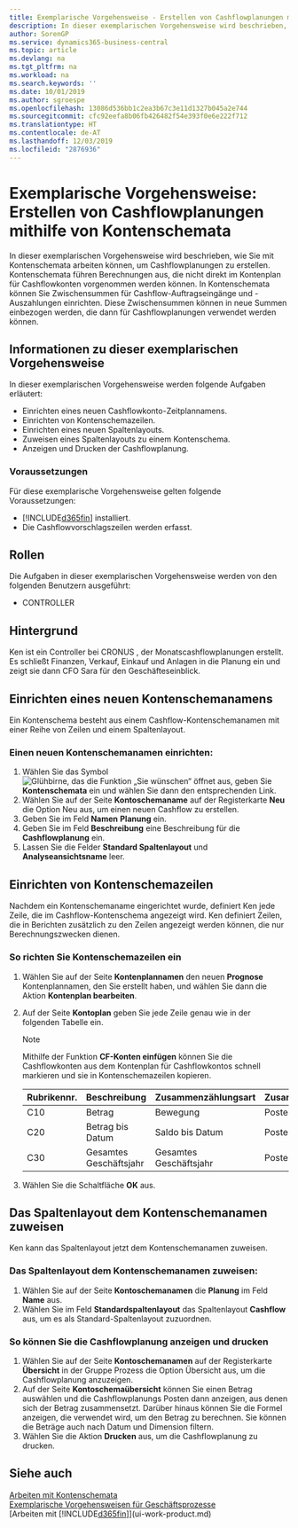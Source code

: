 ```yaml
---
title: Exemplarische Vorgehensweise - Erstellen von Cashflowplanungen mithilfe von Kontenschemata | Microsoft Docs
description: In dieser exemplarischen Vorgehensweise wird beschrieben, wie Sie mit Kontenschemata arbeiten können, um Cashflowplanungen zu erstellen. Kontenschemata führen Berechnungen aus, die nicht direkt im Kontenplan für Cashflowkonten vorgenommen werden können. In Kontenschemata können Sie Zwischensummen für Cashflow-Auftragseingänge und -Auszahlungen einrichten. Diese Zwischensummen können in neue Summen einbezogen werden, die dann für Cashflowplanungen verwendet werden können.
author: SorenGP
ms.service: dynamics365-business-central
ms.topic: article
ms.devlang: na
ms.tgt_pltfrm: na
ms.workload: na
ms.search.keywords: ''
ms.date: 10/01/2019
ms.author: sgroespe
ms.openlocfilehash: 13086d536bb1c2ea3b67c3e11d1327b045a2e744
ms.sourcegitcommit: cfc92eefa8b06fb426482f54e393f0e6e222f712
ms.translationtype: HT
ms.contentlocale: de-AT
ms.lasthandoff: 12/03/2019
ms.locfileid: "2876936"
---
```

# <a name="walkthrough-making-cash-flow-forecasts-by-using-account-schedules"></a>Exemplarische Vorgehensweise: Erstellen von Cashflowplanungen mithilfe von Kontenschemata
In dieser exemplarischen Vorgehensweise wird beschrieben, wie Sie mit Kontenschemata arbeiten können, um Cashflowplanungen zu erstellen. Kontenschemata führen Berechnungen aus, die nicht direkt im Kontenplan für Cashflowkonten vorgenommen werden können. In Kontenschemata können Sie Zwischensummen für Cashflow-Auftragseingänge und -Auszahlungen einrichten. Diese Zwischensummen können in neue Summen einbezogen werden, die dann für Cashflowplanungen verwendet werden können.  

## <a name="about-this-walkthrough"></a>Informationen zu dieser exemplarischen Vorgehensweise  
In dieser exemplarischen Vorgehensweise werden folgende Aufgaben erläutert:  

- Einrichten eines neuen Cashflowkonto-Zeitplannamens.  
- Einrichten von Kontenschemazeilen.  
- Einrichten eines neuen Spaltenlayouts.  
- Zuweisen eines Spaltenlayouts zu einem Kontenschema.  
- Anzeigen und Drucken der Cashflowplanung.  

### <a name="prerequisites"></a>Voraussetzungen  
Für diese exemplarische Vorgehensweise gelten folgende Voraussetzungen:  

- [!INCLUDE[d365fin](includes/d365fin_md.md)] installiert.  
- Die Cashflowvorschlagszeilen werden erfasst.  

## <a name="roles"></a>Rollen  
Die Aufgaben in dieser exemplarischen Vorgehensweise werden von den folgenden Benutzern ausgeführt:  

- CONTROLLER  

## <a name="story"></a>Hintergrund  
Ken ist ein Controller bei CRONUS , der Monatscashflowplanungen erstellt. Es schließt Finanzen, Verkauf, Einkauf und Anlagen in die Planung ein und zeigt sie dann CFO Sara für den Geschäfteseinblick.  

## <a name="setting-up-a-new-account-schedule-name"></a>Einrichten eines neuen Kontenschemanamens  
Ein Kontenschema besteht aus einem Cashflow-Kontenschemanamen mit einer Reihe von Zeilen und einem Spaltenlayout.  

### <a name="to-set-up-a-new-account-schedule-name"></a>Einen neuen Kontenschemanamen einrichten:  

1.  Wählen Sie das Symbol ![Glühbirne, das die Funktion „Sie wünschen“ öffnet](media/ui-search/search_small.png "Tell Me-Funktion") aus, geben Sie **Kontenschemata** ein und wählen Sie dann den entsprechenden Link.  
2.  Wählen Sie auf der Seite **Kontoschemaname** auf der Registerkarte **Neu** die Option Neu aus, um einen neuen Cashflow zu erstellen.  
3.  Geben Sie im Feld **Namen** **Planung** ein.  
4.  Geben Sie im Feld **Beschreibung** eine Beschreibung für die **Cashflowplanung** ein.  
5.  Lassen Sie die Felder **Standard Spaltenlayout** und **Analyseansichtsname** leer.  

## <a name="setting-up-account-schedule-lines"></a>Einrichten von Kontenschemazeilen  
Nachdem ein Kontenschemaname eingerichtet wurde, definiert Ken jede Zeile, die im Cashflow-Kontenschema angezeigt wird. Ken definiert Zeilen, die in Berichten zusätzlich zu den Zeilen angezeigt werden können, die nur Berechnungszwecken dienen.  

### <a name="to-set-up-account-schedule-lines"></a>So richten Sie Kontenschemazeilen ein  

1.  Wählen Sie auf der Seite **Kontenplannamen** den neuen **Prognose** Kontenplannamen, den Sie erstellt haben, und wählen Sie dann die Aktion **Kontenplan bearbeiten**.  
2.  Auf der Seite **Kontoplan** geben Sie jede Zeile genau wie in der folgenden Tabelle ein.  

    > [!NOTE]  
    >  Mithilfe der Funktion **CF-Konten einfügen** können Sie die Cashflowkonten aus dem Kontenplan für Cashflowkontos schnell markieren und sie in Kontenschemazeilen kopieren.  

    |Rubrikennr.|Beschreibung|Zusammenzählungsart|Zusammenzählung|Zeilenart|Betragsart|Anzeigen|  
    |-------|-----------|-------------|--------|--------|-----------|----|
    |C10|Betrag|Bewegung|Posten|Nettobetrag|Immer|  
    |C20|Betrag bis Datum|Saldo bis Datum|Posten|Nettobetrag|Immer|  
    |C30|Gesamtes Geschäftsjahr|Gesamtes Geschäftsjahr|Posten|Nettobetrag|Immer|  

4.  Wählen Sie die Schaltfläche **OK** aus.  

## <a name="assigning-the-column-layout-to-the-account-schedule-name"></a>Das Spaltenlayout dem Kontenschemanamen zuweisen  
Ken kann das Spaltenlayout jetzt dem Kontenschemanamen zuweisen.  

### <a name="to-assign-the-column-layout-to-the-account-schedule-name"></a>Das Spaltenlayout dem Kontenschemanamen zuweisen:  

1.  Wählen Sie auf der Seite **Kontoschemanamen** die **Planung**  im Feld **Name** aus.  
2.  Wählen Sie im Feld **Standardspaltenlayout** das Spaltenlayout **Cashflow** aus, um es als Standard-Spaltenlayout zuzuordnen.  

### <a name="to-view-and-print-the-cash-flow-forecast"></a>So können Sie die Cashflowplanung anzeigen und drucken  
1.  Wählen Sie auf der Seite **Kontoschemanamen** auf der Registerkarte **Übersicht** in der Gruppe Prozess die Option Übersicht aus, um die Cashflowplanung anzuzeigen.  
2.  Auf der Seite **Kontoschemaübersicht** können Sie einen Betrag auswählen und die Cashflowplanungs Posten dann anzeigen, aus denen sich der Betrag zusammensetzt. Darüber hinaus können Sie die Formel anzeigen, die verwendet wird, um den Betrag zu berechnen. Sie können die Beträge auch nach Datum und Dimension filtern.  
3.  Wählen Sie die Aktion **Drucken** aus, um die Cashflowplanung zu drucken.  

## <a name="see-also"></a>Siehe auch  
 [Arbeiten mit Kontenschemata](bi-how-work-account-schedule.md)   
 [Exemplarische Vorgehensweisen für Geschäftsprozesse](walkthrough-business-process-walkthroughs.md)  
 [Arbeiten mit [!INCLUDE[d365fin](includes/d365fin_md.md)]](ui-work-product.md)
